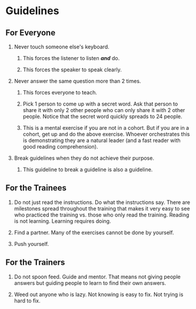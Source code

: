 # Guidelines

## For Everyone

1. Never touch someone else's keyboard.

	1. This forces the listener to listen ***and*** do.

	1. This forces the speaker to speak clearly.

1. Never answer the same question more than 2 times.

	1. This forces everyone to teach.

	1. Pick 1 person to come up with a secret word. Ask that person to share it with only 2 other people who can only share it with 2 other people. Notice that the secret word quickly spreads to 24 people.

	1. This is a mental exercise if you are not in a cohort. But if you are in a cohort, get up and do the above exercise. Whoever orchestrates this is demonstrating they are a natural leader (and a fast reader with good reading comprehension).

1. Break guidelines when they do not achieve their purpose.

	1. This guideline to break a guideline is also a guideline.

## For the Trainees

1. Do not just read the instructions. Do what the instructions say. There are milestones spread throughout the training that makes it very easy to see who practiced the training vs. those who only read the training. Reading is not learning. Learning requires doing.

1. Find a partner. Many of the exercises cannot be done by yourself.

1. Push yourself.

## For the Trainers

1. Do not spoon feed. Guide and mentor. That means not giving people answers but guiding people to learn to find their own answers.

1. Weed out anyone who is lazy. Not knowing is easy to fix. Not trying is hard to fix.